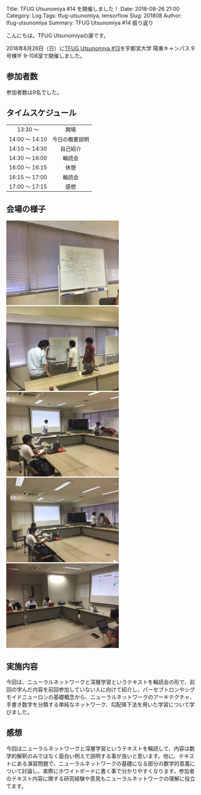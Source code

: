 Title: TFUG Utsunomiya #14 を開催しました！
Date: 2018-08-26 21:00
Category: Log
Tags: tfug-utsunomiya, tensorflow
Slug: 201808
Author: tfug-utsunomiya
Summary: TFUG Utsunomiya #14 振り返り

こんにちは。TFUG Utsunomiyaの康です。

2018年8月26日（日）に[TFUG Utsunomiya #13](https://tfug-utsunomiya.connpass.com/event/92449/)を宇都宮大学 陽東キャンパス 9号棟1F 9-108室で開催しました。

## 参加者数

参加者数は9名でした。

## タイムスケジュール

|||
|:-:|:-:|
|13:30 〜 |開場|
|14:00 〜 14:10|今日の概要説明|
|14:10 〜 14:30|自己紹介|
|14:30 〜 16:00|輪読会|
|16:00 〜 16:15|休憩|
|16:15 〜 17:00|輪読会|
|17:00 〜 17:15|感想|

## 会場の様子

![2018-08-26-09.jpg](/images/2018-08-26-00.jpg) ![2018-08-26-02.jpg](/images/2018-08-26-01.jpg)
![2018-08-26-03.jpg](/images/2018-08-26-02.jpg) ![2018-08-26-04.jpg](/images/2018-08-26-03.jpg) 
![2018-08-26-05.jpg](/images/2018-08-26-04.jpg)

## 実施内容

今回は、ニューラルネットワークと深層学習というテキストを輪読会の形で、前回の学んだ内容を前回参加していない人に向けて紹介し、パーセプトロンやシグモイドニューロンの基礎概念から、ニューラルネットワークのアーキテクチャ、手書き数字を分類する単純なネットワーク、勾配降下法を用いた学習について学びました。

## 感想

今回はニューラルネットワークと深層学習というテキストを輪読して、内容は数学的解釈のみではなく面白い例えで説明する事が良いと思います。他に、テキストにある演習問題で、ニューラルネットワークの基礎になる部分の数学的意義について討論し、実際にホワイトボードに書く事で分かりやすくなります。参加者のテキスト内容に関する研究経験や意見もニューラルネットワークの理解に役立てます。

